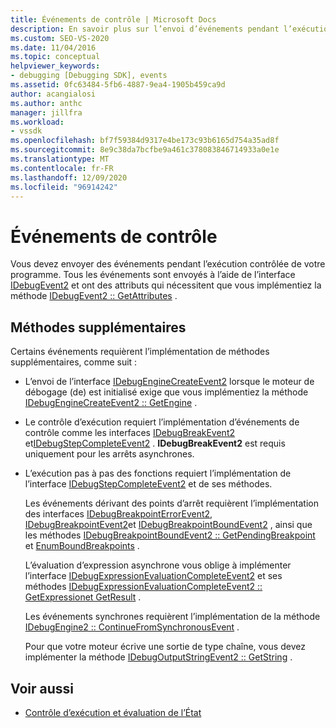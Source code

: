 ```yaml
---
title: Événements de contrôle | Microsoft Docs
description: En savoir plus sur l’envoi d’événements pendant l’exécution contrôlée de votre programme à l’aide de l’interface IDebugEvent2.
ms.custom: SEO-VS-2020
ms.date: 11/04/2016
ms.topic: conceptual
helpviewer_keywords:
- debugging [Debugging SDK], events
ms.assetid: 0fc63484-5fb6-4887-9ea4-1905b459ca9d
author: acangialosi
ms.author: anthc
manager: jillfra
ms.workload:
- vssdk
ms.openlocfilehash: bf7f59384d9317e4be173c93b6165d754a35ad8f
ms.sourcegitcommit: 8e9c38da7bcfbe9a461c378083846714933a0e1e
ms.translationtype: MT
ms.contentlocale: fr-FR
ms.lasthandoff: 12/09/2020
ms.locfileid: "96914242"
---
```

# <a name="control-events"></a>Événements de contrôle
Vous devez envoyer des événements pendant l’exécution contrôlée de votre programme. Tous les événements sont envoyés à l’aide de l’interface [IDebugEvent2](../../extensibility/debugger/reference/idebugevent2.md) et ont des attributs qui nécessitent que vous implémentiez la méthode [IDebugEvent2 :: GetAttributes](../../extensibility/debugger/reference/idebugevent2-getattributes.md) .

## <a name="additional-methods"></a>Méthodes supplémentaires
 Certains événements requièrent l’implémentation de méthodes supplémentaires, comme suit :

- L’envoi de l’interface [IDebugEngineCreateEvent2](../../extensibility/debugger/reference/idebugenginecreateevent2.md) lorsque le moteur de débogage (de) est initialisé exige que vous implémentiez la méthode [IDebugEngineCreateEvent2 :: GetEngine](../../extensibility/debugger/reference/idebugenginecreateevent2-getengine.md) .

- Le contrôle d’exécution requiert l’implémentation d’événements de contrôle comme les interfaces [IDebugBreakEvent2](../../extensibility/debugger/reference/idebugbreakevent2.md) et[IDebugStepCompleteEvent2](../../extensibility/debugger/reference/idebugstepcompleteevent2.md) . **IDebugBreakEvent2** est requis uniquement pour les arrêts asynchrones.

- L’exécution pas à pas des fonctions requiert l’implémentation de l’interface [IDebugStepCompleteEvent2](../../extensibility/debugger/reference/idebugstepcompleteevent2.md) et de ses méthodes.

  Les événements dérivant des points d’arrêt requièrent l’implémentation des interfaces [IDebugBreakpointErrorEvent2](../../extensibility/debugger/reference/idebugbreakpointerrorevent2.md), [IDebugBreakpointEvent2](../../extensibility/debugger/reference/idebugbreakpointevent2.md)et [IDebugBreakpointBoundEvent2](../../extensibility/debugger/reference/idebugbreakpointboundevent2.md) , ainsi que les méthodes [IDebugBreakpointBoundEvent2 :: GetPendingBreakpoint](../../extensibility/debugger/reference/idebugbreakpointboundevent2-getpendingbreakpoint.md) et [EnumBoundBreakpoints](../../extensibility/debugger/reference/idebugbreakpointboundevent2-enumboundbreakpoints.md) .

  L’évaluation d’expression asynchrone vous oblige à implémenter l’interface [IDebugExpressionEvaluationCompleteEvent2](../../extensibility/debugger/reference/idebugexpressionevaluationcompleteevent2.md) et ses méthodes [IDebugExpressionEvaluationCompleteEvent2 :: GetExpression](../../extensibility/debugger/reference/idebugexpressionevaluationcompleteevent2-getexpression.md)[et GetResult](../../extensibility/debugger/reference/idebugexpressionevaluationcompleteevent2-getresult.md) .

  Les événements synchrones requièrent l’implémentation de la méthode [IDebugEngine2 :: ContinueFromSynchronousEvent](../../extensibility/debugger/reference/idebugengine2-continuefromsynchronousevent.md) .

  Pour que votre moteur écrive une sortie de type chaîne, vous devez implémenter la méthode [IDebugOutputStringEvent2 :: GetString](../../extensibility/debugger/reference/idebugoutputstringevent2-getstring.md) .

## <a name="see-also"></a>Voir aussi
- [Contrôle d’exécution et évaluation de l’État](../../extensibility/debugger/execution-control-and-state-evaluation.md)
